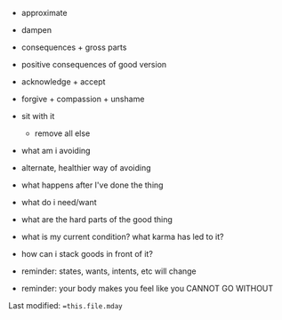 - approximate  
- dampen  
- consequences + gross parts
- positive consequences of good version  
- acknowledge + accept  
- forgive + compassion + unshame  
- sit with it  
	- remove all else  

- what am i avoiding  
- alternate, healthier way of avoiding  
- what happens after I've done the thing  
- what do i need/want  
- what are the hard parts of the good thing  
- what is my current condition? what karma has led to it?  
- how can i stack goods in front of it?  

- reminder: states, wants, intents, etc will change  
- reminder: your body makes you feel like you CANNOT GO WITHOUT



Last modified: `=this.file.mday`